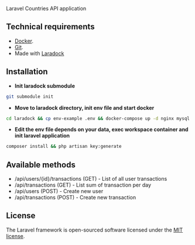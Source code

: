 Laravel Countries API application

## Technical requirements

- [Docker](https://www.docker.com/get-started).
- [Git](https://git-scm.com/).
- Made with [Laradock](https://laradock.io/)

## Installation

- **Init laradock submodule**

``` bash
git submodule init
```

- **Move to laradock directory, init env file and start docker**

``` bash
cd laradock && cp env-example .env && docker-compose up -d nginx mysql phpmyadmin redis workspace 
```

- **Edit the env file depends on your data, exec workspace container and init laravel application**

```bash
composer install && php artisan key:generate
```

## Available methods

- /api/users/{id}/transactions (GET) - List of all user transactions 
- /api/transactions (GET) - List sum of transaction per day
- /api/users (POST) - Create new user
- /api/transactions (POST) - Create new transaction

## License

The Laravel framework is open-sourced software licensed under the [MIT license](https://opensource.org/licenses/MIT).